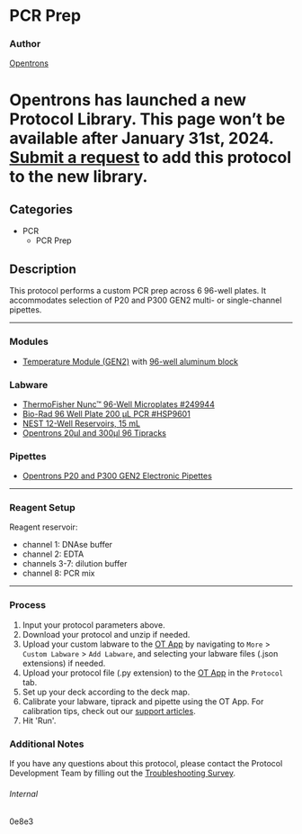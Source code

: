 # PCR Prep

### Author
[Opentrons](https://opentrons.com/)


# Opentrons has launched a new Protocol Library. This page won’t be available after January 31st, 2024. [Submit a request](https://docs.google.com/forms/d/e/1FAIpQLSdYYp9QCKow4nn0KlCVsMS3HX0eJ0N9O7-erajKvcpT0lWbSg/viewform) to add this protocol to the new library.

## Categories
* PCR
	* PCR Prep

## Description
This protocol performs a custom PCR prep across 6 96-well plates. It accommodates selection of P20 and P300 GEN2 multi- or single-channel pipettes.

---

### Modules
* [Temperature Module (GEN2)](https://shop.opentrons.com/collections/hardware-modules/products/tempdeck) with [96-well aluminum block](https://shop.opentrons.com/collections/hardware-modules/products/aluminum-block-set)

### Labware
* [ThermoFisher Nunc™ 96-Well Microplates #249944](https://www.thermofisher.com/order/catalog/product/249943#/249943)
* [Bio-Rad 96 Well Plate 200 µL PCR #HSP9601](https://www.bio-rad.com/en-us/sku/hsp9601-hard-shell-96-well-pcr-plates-low-profile-thin-wall-skirted-white-clear?ID=hsp9601)
* [NEST 12-Well Reservoirs, 15 mL](https://shop.opentrons.com/collections/verified-labware/products/nest-12-well-reservoir-15-ml)
* [Opentrons 20µl and 300µl 96 Tipracks](https://shop.opentrons.com/collections/opentrons-tips)

### Pipettes
* [Opentrons P20 and P300 GEN2 Electronic Pipettes](https://shop.opentrons.com/collections/ot-2-pipettes)

---

### Reagent Setup
Reagent reservoir:  
* channel 1: DNAse buffer
* channel 2: EDTA
* channels 3-7: dilution buffer
* channel 8: PCR mix

---

### Process
1. Input your protocol parameters above.
2. Download your protocol and unzip if needed.
3. Upload your custom labware to the [OT App](https://opentrons.com/ot-app) by navigating to `More` > `Custom Labware` > `Add Labware`, and selecting your labware files (.json extensions) if needed.
4. Upload your protocol file (.py extension) to the [OT App](https://opentrons.com/ot-app) in the `Protocol` tab.
5. Set up your deck according to the deck map.
6. Calibrate your labware, tiprack and pipette using the OT App. For calibration tips, check out our [support articles](https://support.opentrons.com/en/collections/1559720-guide-for-getting-started-with-the-ot-2).
7. Hit 'Run'.

### Additional Notes
If you have any questions about this protocol, please contact the Protocol Development Team by filling out the [Troubleshooting Survey](https://protocol-troubleshooting.paperform.co/).

###### Internal
0e8e3
